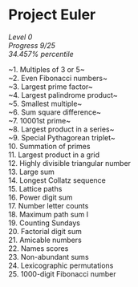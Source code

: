 # Project Euler
  *Level 0*\
  *Progress 9/25*\
  *34.457% percentile*


~1. Multiples of 3 or 5~\
~2. Even Fibonacci numbers~\
~3. Largest prime factor~\
~4. Largest palindrome product~\
~5. Smallest multiple~\
~6. Sum square difference~\
~7. 10001st prime~\
~8.	Largest product in a series~\
~9.	Special Pythagorean triplet~\
10.	Summation of primes\
11.	Largest product in a grid\
12.	Highly divisible triangular number\
13.	Large sum\
14.	Longest Collatz sequence\
15.	Lattice paths\
16.	Power digit sum\
17.	Number letter counts\
18.	Maximum path sum I\
19.	Counting Sundays\
20.	Factorial digit sum\
21.	Amicable numbers\
22.	Names scores\
23.	Non-abundant sums\
24.	Lexicographic permutations\
25.	1000-digit Fibonacci number

